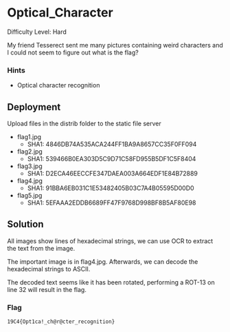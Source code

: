 
# Optical_Character

Difficulty Level: Hard

My friend Tesserect sent me many pictures containing weird characters and I could not seem to figure out what is the flag?

### Hints

- Optical character recognition   


## Deployment

Upload files in the distrib folder to the static file server

- flag1.jpg
    - SHA1: 4846DB74A535ACA244FF1BA9A8657CC35F0FF094
- flag2.jpg
    - SHA1: 539466B0EA303D5C9D71C58FD955B5DF1C5F8404
- flag3.jpg
    - SHA1: D2ECA46EECCFE347DAEA003A664EDF1E84B72889
- flag4.jpg
    - SHA1: 91BBA6EB031C1E53482405B03C7A4B05595D00D0
- flag5.jpg
    - SHA1: 5EFAAA2EDDB6689FF47F9768D998BF8B5AF80E98



## Solution

All images show lines of hexadecimal strings, we can use OCR to extract the text from the image.

The important image is in flag4.jpg. Afterwards, we can decode the hexadecimal strings to ASCII. 

The decoded text seems like it has been rotated, performing a ROT-13 on line 32 will result in the flag. 

### Flag
`19C4{Opt1ca!_ch@r@cter_recognition}`
